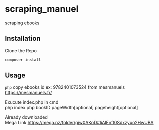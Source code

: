 # scraping_manuel

scraping ebooks

## Installation

Clone the Repo 

```bash
composer install
```

## Usage

```php```
copy ebooks id ex: 9782401073524 from mesmanuels <https://mesmanuels.fr/>

Exucute index.php in cmd\
php index.php bookID pageWidth[optional] pageheight[optional]

Already downloaded\
Mega Link <https://mega.nz/folder/gjw0AKoD#IiAlEnft0Sdxzyuo2HwUBA>

